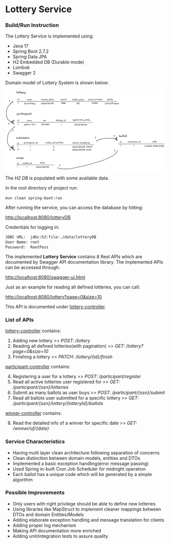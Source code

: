 # Lottery Service


### Build/Run Instruction

The Lottery Service is implemented using:
* Java 17
* Spring Boot 2.7.2
* Spring Data JPA
* H2 Embedded DB (Durable mode)
* Lombok
* Swagger 2

Domain model of Lottery System is shown below:

![Alt text](data-model.png?raw=true "Lottery Data Model")

The *H2 DB* is populated with some available data.

In the root directory of project run:

`mvn clean spring-boot:run`

After running the service, you can access the database 
by hitting:

[http://localhost:8080/lotteryDB](http://localhost:8080/lotteryDB)

Credentials for logging in:

```
JDBC URL:  jdbc:h2:file:./data/lotteryDB
User Name: root
Password:  RootPass
```

The implemented **Lottery Service** contains 8 Rest APIs 
which are documented by Swagger API documentation library. 
The implemented APIs can be accessed through:

[http://localhost:8080/swagger-ui.html](http://localhost:8080/swagger-ui.html)

Just as an example for reading all defined lotteries, 
you can call:

[http://localhost:8080/lottery?page=0&size=10](http://localhost:8080/lottery?page=0&size=10)

This API is documented under 
[lottery-controller](http://localhost:8080/swagger-ui.html#/lottery-controller).


### List of APIs 

[lottery-controller](http://localhost:8080/swagger-ui.html#/lottery-controller) contains:

1. Adding new lottery >> _POST: /lottery_
2. Reading all defined lotteries(with pagination) >> _GET: /lottery?page=0&size=10_
3. Finishing a lottery >> _PATCH: /lottery/{id}/finish_

[participant-controller](http://localhost:8080/swagger-ui.html#/participant-controller) contains:

4. Registering a user for a lottery >> _POST: /participant/register_
5. Read all active lotteries user registered for >> _GET: /participant/{ssn}/lotteries_
6. Submit as many ballots as user buys >> _POST: /participant/{ssn}/submit_
7. Read all ballots user submitted for a specific lottery >> _GET: /participant/{ssn}/lottery/{lotteryId}/ballots_

[winner-controller](http://localhost:8080/swagger-ui.html#/winner-controller) contains:

8. Read the detailed info of a winner for specific date >> _GET: /winner/of/{date}_


### Service Characteristics

* Having multi layer clean architecture following separation of concerns
* Clean distinction between domain models, entities and DTOs
* Implemented a basic exception handling(error message passing)
* Used Spring in-built Cron Job Scheduler for midnight operation
* Each ballot has a unique code which will be generated by a simple algorithm


### Possible Improvements

* Only users with right privilege should be able to define new lotteries 
* Using libraries like MapStruct to implement cleaner mappings between DTOs and domain Entities/Models
* Adding elaborate exception handling and message translation for clients
* Adding proper log mechanism
* Making API documentation more enriched
* Adding unit/integration tests to assure quality